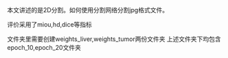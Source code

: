 本文讲述的是2D分割。如何使用分割网络分割jpg格式文件。

评价采用了miou,hd,dice等指标

文件夹里需要创建weights_liver,weights_tumor两份文件夹
上述文件夹下均包含epoch_10,epoch_20文件夹
